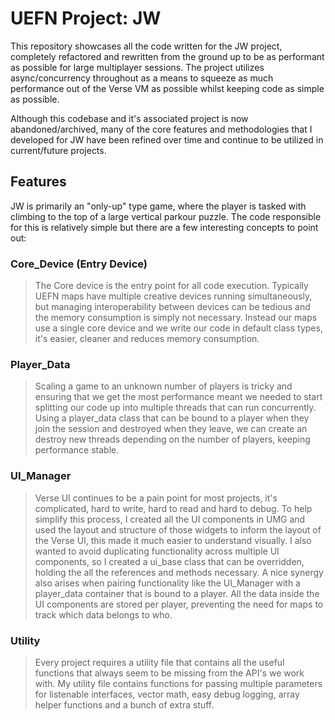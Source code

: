 
# UEFN Project: JW
This repository showcases all the code written for the JW project, completely refactored and rewritten from the ground up to be as performant as possible for large multiplayer sessions. The project utilizes async/concurrency throughout as a means to squeeze as much performance out of the Verse VM as possible whilst keeping code as simple as possible.

Although this codebase and it's associated project is now abandoned/archived, many of the core features and methodologies that I developed for JW have been refined over time and continue to be utilized in current/future projects.

## Features
JW is primarily an "only-up" type game, where the player is tasked with climbing to the top of a large vertical parkour puzzle. The code responsible for this is relatively simple but there are a few interesting concepts to point out:

### Core_Device (Entry Device)

> The Core device is the entry point for all code execution. Typically
> UEFN maps have multiple creative devices running simultaneously, but
> managing interoperability between devices can be tedious and the
> memory consumption is simply not necessary. Instead our maps use a
> single core device and we write our code in default class types, it's
> easier, cleaner and reduces memory consumption.
### Player_Data
> 
> Scaling a game to an unknown number of players is tricky and ensuring
> that we get the most performance meant we needed to start splitting
> our code up into multiple threads that can run concurrently. Using a
> player_data class that can be bound to a player when they join the
> session and destroyed when they leave, we can create an destroy new
> threads depending on the number of players, keeping performance
> stable.
### UI_Manager
> Verse UI continues to be a pain point for most projects, it's
> complicated, hard to write, hard to read and hard to debug. To help
> simplify this process, I created all the UI components in UMG and used
> the layout and structure of those widgets to inform the layout of the
> Verse UI, this made it much easier to understand visually. I also
> wanted to avoid duplicating functionality across multiple UI
> components, so I created a ui_base class that can be overridden,
> holding the all the references and methods necessary. A nice synergy
> also arises when pairing functionality like the UI_Manager with a
> player_data container that is bound to a player. All the data inside
> the UI components are stored per player, preventing the need for maps
> to track which data belongs to who.
### Utility
> Every project requires a utility file that contains all the useful
> functions that always seem to be missing from the API's we work with.
> My utility file contains functions for passing multiple parameters for
> listenable interfaces, vector math, easy debug logging, array helper
> functions and a bunch of extra stuff.
